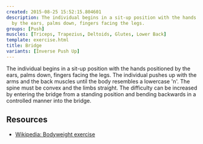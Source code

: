 ```yaml
---
created: 2015-08-25 15:52:15.804601
description: The individual begins in a sit-up position with the hands positioned
  by the ears, palms down, fingers facing the legs.
groups: [Push]
muscles: [Triceps, Trapezius, Deltoids, Glutes, Lower Back]
template: exercise.html
title: Bridge
variants: [Inverse Push Up]
---
```

The individual begins in a sit-up position with the hands positioned by the ears, palms down, fingers facing the legs. The individual pushes up with the arms and the back muscles until the body resembles a lowercase 'n'. The spine must be convex and the limbs straight. The difficulty can be increased by entering the bridge from a standing position and bending backwards in a controlled manner into the bridge.

## Resources

* [Wikipedia: Bodyweight exercise](https://en.wikipedia.org/wiki/Bodyweight_exercise)